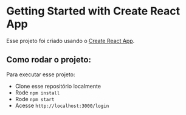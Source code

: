 # Getting Started with Create React App

Esse projeto foi criado usando o [Create React App](https://github.com/facebook/create-react-app).

## Como rodar o projeto:
Para executar esse projeto: 
- Clone esse repositório localmente
- Rode `npm install`
- Rode `npm start`
- Acesse `http://localhost:3000/login`
